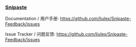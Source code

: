 ### [Snipaste](http://snipaste.com)

Documentation / 用户手册: https://github.com/liulex/Snipaste-Feedback/issues

Issue Tracker / 问题反馈: https://github.com/liulex/Snipaste-Feedback/issues


